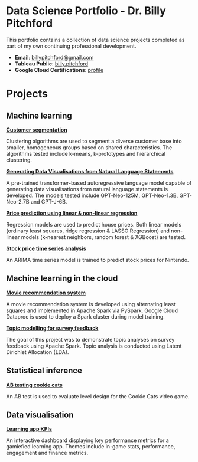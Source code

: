# Data Science Portfolio - Dr. Billy Pitchford

This portfolio contains a collection of data science projects completed as part of my own continuing professional development.

- **Email**: [billypitchford@gmail.com](billypitchford@googlemail.com)
- **Tableau Public**: [billy.pitchford](https://public.tableau.com/app/profile/billy.pitchford)
- **Google Cloud Certifications**: [profile](https://www.cloudskillsboost.google/public_profiles/e9f6420d-73e1-4837-8e6a-ef0d1d4f5f62)

# Projects

## Machine learning

**[Customer segmentation](https://github.com/earth1987/retail-customer-segmentation)**
  
Clustering algorithms are used to segment a diverse customer base into smaller, homogeneous groups based on shared characteristics. The algorithms tested include k-means, k-prototypes and hierarchical clustering.

**[Generating Data Visualisations from Natural Language Statements](https://github.com/earth1987/Generating-Data-Visualisations-from-Natural-Language-Statements)**
  
A pre-trained transformer-based autoregressive language model capable of generating data visualisations from natural language statements is developed. The models tested include GPT-Neo-125M, GPT-Neo-1.3B, GPT-Neo-2.7B and GPT-J-6B.

**[Price prediction using linear & non-linear regression](https://github.com/earth1987/house-price-regression)**
  
Regression models are used to predict house prices. Both linear models (ordinary least squares, ridge regression & LASSO Regression) and non-linear models (k-nearest neighbors, random forest & XGBoost) are tested.

**[Stock price time series analysis](https://github.com/earth1987/time-series-stock-prices)**
  
An ARIMA time series model is trained to predict stock prices for Nintendo.

## Machine learning in the cloud

**[Movie recommendation system](https://github.com/earth1987/movie-recommender-als)**

A movie recommendation system is developed using alternating least squares and implemented in Apache Spark via PySpark. Google Cloud Dataproc is used to deploy a Spark cluster during model training.

**[Topic modelling for survey feedback](https://github.com/earth1987/feedback-topic-modelling)**

The goal of this project was to demonstrate topic analyses on survey feedback using Apache Spark. Topic analysis is conducted using Latent Dirichlet Allocation (LDA).

## Statistical inference

**[AB testing cookie cats](https://github.com/earth1987/ab-testing-cookie-cats)**

An AB test is used to evaluate level design for the Cookie Cats video game.

## Data visualisation

**[Learning app KPIs](https://public.tableau.com/views/LearningappKPIs/GameKPIs?:language=en-US&:display_count=n&:origin=viz_share_link)**

An interactive dashboard displaying key performance metrics for a gamiefied learning app. Themes include in-game stats, performance, engagement and finance metrics.

